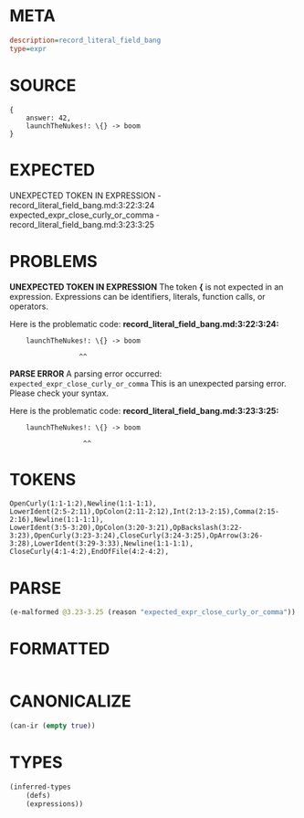 # META
~~~ini
description=record_literal_field_bang
type=expr
~~~
# SOURCE
~~~roc
{
    answer: 42,
    launchTheNukes!: \{} -> boom
}
~~~
# EXPECTED
UNEXPECTED TOKEN IN EXPRESSION - record_literal_field_bang.md:3:22:3:24
expected_expr_close_curly_or_comma - record_literal_field_bang.md:3:23:3:25
# PROBLEMS
**UNEXPECTED TOKEN IN EXPRESSION**
The token **\{** is not expected in an expression.
Expressions can be identifiers, literals, function calls, or operators.

Here is the problematic code:
**record_literal_field_bang.md:3:22:3:24:**
```roc
    launchTheNukes!: \{} -> boom
```
                     ^^


**PARSE ERROR**
A parsing error occurred: `expected_expr_close_curly_or_comma`
This is an unexpected parsing error. Please check your syntax.

Here is the problematic code:
**record_literal_field_bang.md:3:23:3:25:**
```roc
    launchTheNukes!: \{} -> boom
```
                      ^^


# TOKENS
~~~zig
OpenCurly(1:1-1:2),Newline(1:1-1:1),
LowerIdent(2:5-2:11),OpColon(2:11-2:12),Int(2:13-2:15),Comma(2:15-2:16),Newline(1:1-1:1),
LowerIdent(3:5-3:20),OpColon(3:20-3:21),OpBackslash(3:22-3:23),OpenCurly(3:23-3:24),CloseCurly(3:24-3:25),OpArrow(3:26-3:28),LowerIdent(3:29-3:33),Newline(1:1-1:1),
CloseCurly(4:1-4:2),EndOfFile(4:2-4:2),
~~~
# PARSE
~~~clojure
(e-malformed @3.23-3.25 (reason "expected_expr_close_curly_or_comma"))
~~~
# FORMATTED
~~~roc

~~~
# CANONICALIZE
~~~clojure
(can-ir (empty true))
~~~
# TYPES
~~~clojure
(inferred-types
	(defs)
	(expressions))
~~~
